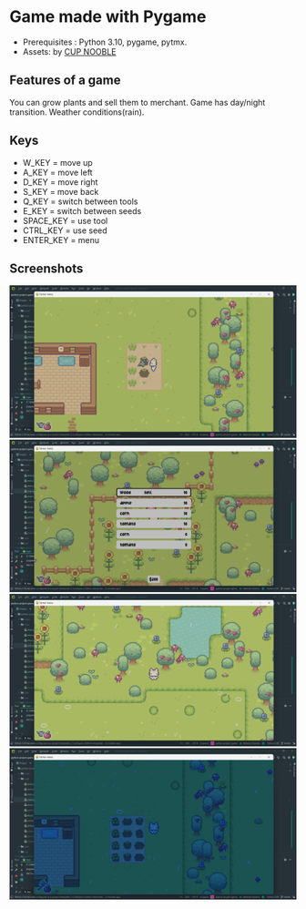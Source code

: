 # Game made with Pygame

- Prerequisites : Python 3.10, pygame, pytmx.
- Assets: by [CUP NOOBLE](https://cupnooble.itch.io/sprout-lands-asset-pack)

## Features of a game
You can grow plants and sell them to merchant. Game has day/night transition. Weather conditions(rain).

## Keys
- W_KEY = move up
- A_KEY = move left
- D_KEY = move right
- S_KEY = move back
- Q_KEY = switch between tools
- E_KEY = switch between seeds
- SPACE_KEY = use tool
- CTRL_KEY = use seed
- ENTER_KEY = menu

## Screenshots
![Preview](tool-use.png "Preview")
![Preview](merchant.png "Preview")
![Preview](rain.png "Preview")
![Preview](night.png "Preview")
